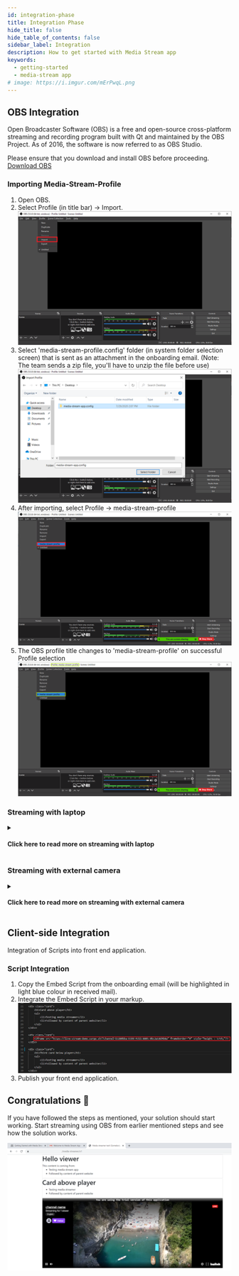 ```yaml
---
id: integration-phase
title: Integration Phase
hide_title: false
hide_table_of_contents: false
sidebar_label: Integration
description: How to get started with Media Stream app
keywords:
  - getting-started
  - media-stream app
# image: https://i.imgur.com/mErPwqL.png
---
```


## OBS Integration

Open Broadcaster Software (OBS) is a free and open-source cross-platform streaming and recording program built with Qt and maintained by the OBS Project. As of 2016, the software is now referred to as OBS Studio.

Please ensure that you download and install OBS before proceeding. [Download OBS](https://obsproject.com/download)

### Importing Media-Stream-Profile

1. Open OBS.
2. Select Profile (in title bar) -> Import. ![Step 2](/img/profile-integration-1.png)
3. Select 'media-stream-profile.config' folder (in system folder selection screen) that is sent as an attachment in the onboarding email. (Note: The team sends a zip file, you'll have to unzip the file before use) ![Step 3](/img/profile-integration-2.png)
4. After importing, select Profile -> media-stream-profile ![Step 4](/img/profile-integration-3.png)
5. The OBS profile title changes to 'media-stream-profile' on successful Profile selection ![Step 5](/img/profile-integration-4.png)

### Streaming with laptop

<details>
<summary> <h4 class="inline-header">Click here to read more on streaming with laptop</h4></summary>

1. Select video capture device. Then click the + symbol under the 'Sources' section. ![Step 1.1](../static/img/video-capture-device-1.png) You should see the 'video capture device' option, click on that. ![Step 1.2](../static/img/video-capture-device-2.png)
2. Please ensure that you name your layers appropriately. Click on ok when done. ![Step 2](../static/img/video-capture-device-3.png)
3. Select the device  
   a. Select the webcam from the 'devices' drop down.  
   b. Specify the 'Resolution/FPS type'.  
   c. Specify the resolution from 'Resolution' dropdown, if you have selected 'custom' from 'Resolution/FPS type. ![Step 3](../static/img/video-capture-device-5.png)
4. Start streaming from laptop camera ![Step 4](../static/img/video-capture-device-7.png)

</details>

### Streaming with external camera

<details>
<summary> <h4 class="inline-header">Click here to read more on streaming with external camera</h4></summary>

1. Select video capture device. Then click the + symbol under the 'Sources' section. ![Step 1.1](../static/img/video-capture-device-1.png) You should see the 'video capture device' option, click on that. ![Step 1.2](../static/img/video-capture-device-2.png)
2. Name the layer. When adding multiple layers it's important to ensure you label the layer. ![Step 2](../static/img/video-capture-device-3.png)
3. Select the device  
   a. Select the webcam from the 'devices' drop down.  
   b. Specify the 'Resolution/FPS type'.  
   c. Specify the resolution from 'Resolution' dropdown, if you have selected 'custom' from 'Resolution/FPS type'. ![Step 3](../static/img/video-capture-device-5.png)
4. Optional - Adding the webcam's microphone. You'll need to manually add the webcam's microphone as an audio source in settings. Click the 'settings' button. ![alt text](https://cdn.streamshark.io/obs-guide/img/image-4-adding-webcam-to-obs.png "Step 4")
5. Select the webcam under the audio tab  
   a. Select the audio tab which is located on the left of the settings window.  
   b. Under the 'Mic/Auxiliary Audio Device' dropdown select the webcam. ![alt text](https://cdn.streamshark.io/obs-guide/img/image-5-adding-webcam-to-obs.png "Step 5")

</details>

## Client-side Integration

Integration of Scripts into front end application.

### Script Integration

<!-- ![Step 1](../static/img/script-integration-1.png) -->

1. Copy the Embed Script from the onboarding email (will be highlighted in light blue colour in received mail).
2. Integrate the Embed Script in your markup. ![Step 2](../static/img/script-integration-2.png)
3. Publish your front end application.

## Congratulations 🎉

If you have followed the steps as mentioned, your solution should start working. Start streaming using OBS from earlier mentioned steps and see how the solution works.

![Step 3](../static/img/script-integration-3.png)
